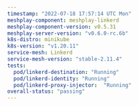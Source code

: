 ```yaml
---
timestamp: "2022-07-18 17:57:14 UTC Mon"
meshplay-component: meshplay-linkerd
meshplay-component-version: v0.5.31
meshplay-server-version: "v0.6.0-rc.6b"
k8s-distro: minikube
k8s-version: "v1.20.11"
service-mesh: Linkerd
service-mesh-version: "stable-2.11.4"
tests:
  pod/linkerd-destination: "Running"
  pod/linkerd-identity: "Running"
  pod/linkerd-proxy-injector:  "Running"
overall-status: "passing"
---
```

